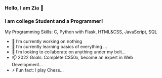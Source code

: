 ### Hello, I am Zia 👋

### I am college Student and a Programmer!

My Programming Skills: C, Python with Flask, HTML&CSS, JavaScript, SQL

<!--
**ziabinumer/ziabinumer** is a ✨ _special_ ✨ repository because its `README.md` (this file) appears on your GitHub profile. -->


- 🔭 I’m currently working on nothing
- 🌱 I’m currently learning basics of everything ...
- 👯 I’m looking to collaborate on anything under my belt...
- 📫 2022 Goals: Complete CS50x, become an expert in Web Development...
- ⚡ Fun fact: I play Chess...





